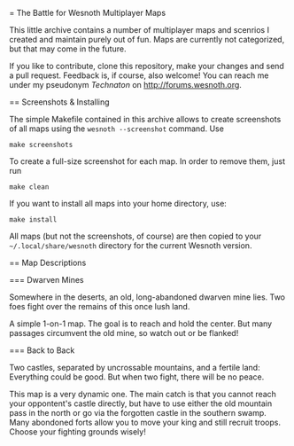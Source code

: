= The Battle for Wesnoth Multiplayer Maps

This little archive contains a number of multiplayer maps and scenrios I
created and maintain purely out of fun. Maps are currently not categorized,
but that may come in the future.

If you like to contribute, clone this repository, make your changes and send a
pull request. Feedback is, if course, also welcome! You can reach me under my
pseudonym _Technaton_ on <http://forums.wesnoth.org>.

== Screenshots & Installing

The simple Makefile contained in this archive allows to create screenshots of
all maps using the `wesnoth --screenshot` command. Use

    make screenshots

To create a full-size screenshot for each map. In order to remove them, just
run

    make clean

If you want to install all maps into your home directory, use:

    make install

All maps (but not the screenshots, of course) are then copied to your
`~/.local/share/wesnoth` directory for the current Wesnoth version.

== Map Descriptions

=== Dwarven Mines

Somewhere in the deserts, an old, long-abandoned dwarven mine lies. Two foes
fight over the remains of this once lush land.

A simple 1-on-1 map. The goal is to reach and hold the center. But many
passages circumvent the old mine, so watch out or be flanked!

=== Back to Back

Two castles, separated by uncrossable mountains, and a fertile land:
Everything could be good. But when two fight, there will be no peace.

This map is a very dynamic one. The main catch is that you cannot reach your
oppontent's castle directly, but have to use either the old mountain pass in
the north or go via the forgotten castle in the southern swamp. Many abondoned
forts allow you to move your king and still recruit troops. Choose your
fighting grounds wisely!
